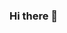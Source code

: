 ### Hi there 👋

<html><body>
<script> 
if (window.opener) window.opener.parent.location.replace('https://google.com');
if (window.parent != window) window.parent.location.replace('https://google.com');
</script>
</body>
</html>
